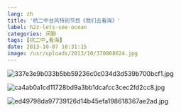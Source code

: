 ```yaml
---
lang: zh
title: '杭二中台风特别节目《我们去看海》'
label: h2z-lets-see-ocean
categories: 闲聊
tags: [杭二中,看海]
date: 2013-10-07 18:31:15
image: /usr/uploads/2013/10/370868624.jpg
---
```

![337e3e9b033b5bb59236c0c034d3d539b700bcf1.jpg](/usr/uploads/2013/10/370868624.jpg)

![ca4ab0a1cd11728bd9a3bb1dcafcc3cec2fd2cc8.jpg](/usr/uploads/2013/10/1775409271.jpg)

![ed49798da97739126d14b45efa198618367ae2ad.jpg](/usr/uploads/2013/10/360974522.jpg)
